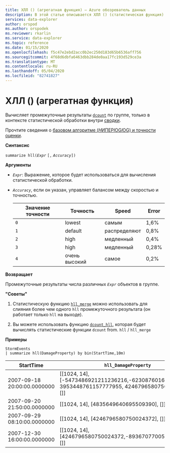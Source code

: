 ```yaml
---
title: ХЛЛ () (агрегатная функция) — Azure обозреватель данных
description: В этой статье описывается ХЛЛ () (статистическая функция) в Azure обозреватель данных.
services: data-explorer
author: orspod
ms.author: orspodek
ms.reviewer: rkarlin
ms.service: data-explorer
ms.topic: reference
ms.date: 01/15/2020
ms.openlocfilehash: f5c47e2ebd2acc0b2ec250d183d65b6536aff756
ms.sourcegitcommit: 4f68d6dbfa6463dbb284de0aa17fc193d529ce3a
ms.translationtype: MT
ms.contentlocale: ru-RU
ms.lasthandoff: 05/04/2020
ms.locfileid: "82741827"
---
```

# <a name="hll-aggregation-function"></a>ХЛЛ () (агрегатная функция)

Вычисляет промежуточные результаты [`dcount`](dcount-aggfunction.md) по группе, только в контексте статистической обработки внутри [сводки](summarizeoperator.md).

Прочтите сведения о [базовом алгоритме (*H*ИПЕР*l*OG*l*OG) и точности оценки](dcount-aggfunction.md#estimation-accuracy).

**Синтаксис**

`summarize hll(`*`Expr`* `[,` *`Accuracy`*`])`

**Аргументы**

* *`Expr`*: Выражение, которое будет использоваться для вычисления статистической обработки. 
* *`Accuracy`*, если он указан, управляет балансом между скоростью и точностью.

  |Значение точности |Точность  |Speed  |Error  |
  |---------|---------|---------|---------|
  |`0` | lowest | самым | 1,6% |
  |`1` | default  | распределяют | 0,8% |
  |`2` | high | медленный | 0,4%  |
  |`3` | high | медленный | 0,28% |
  |`4` | очень высокий | самое | 0,2% |
    
**Возвращает**

Промежуточные результаты числа различных *`Expr`* объектов в группе.
 
**"Советы"**

1. Статистическую функцию [`hll_merge`](hll-merge-aggfunction.md) можно использовать для слияния более чем одного `hll` промежуточного результата (он работает только `hll` на выходе).

1. Вы можете использовать функцию [`dcount_hll`](dcount-hllfunction.md), которая будет вычислять статистические функции `dcount` from. `hll`  /  `hll_merge`

**Примеры**

```kusto
StormEvents
| summarize hll(DamageProperty) by bin(StartTime,10m)

```

|StartTime|`hll_DamageProperty`|
|---|---|
|2007-09-18 20:00:00.0000000|[[1024, 14], [-5473486921211236216,-6230876016761372746, 3953448761157777955, 4246796580750024372], []]|
|2007-09-20 21:50:00.0000000|[[1024, 14], [4835649640695509390], []]|
|2007-09-29 08:10:00.0000000|[[1024, 14], [4246796580750024372], []]|
|2007-12-30 16:00:00.0000000|[[1024, 14], [4246796580750024372,-8936707700542868125], []]|
